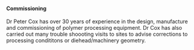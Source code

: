 #### Commissioning

Dr Peter Cox has over 30 years of experience in the design, manufacture and commissioning of polymer processing equipment. Dr Cox has also carried out many trouble shoooting visits to sites to advise corrections to processing condititons or diehead/machinery geometry.